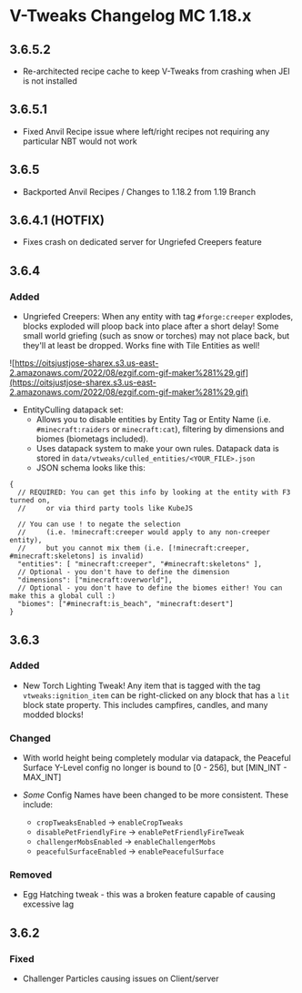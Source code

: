 # V-Tweaks Changelog MC 1.18.x

## 3.6.5.2

- Re-architected recipe cache to keep V-Tweaks from crashing when JEI is not installed

## 3.6.5.1

- Fixed Anvil Recipe issue where left/right recipes not requiring any particular NBT would not work

## 3.6.5

- Backported Anvil Recipes / Changes to 1.18.2 from 1.19 Branch

## 3.6.4.1 (HOTFIX)

- Fixes crash on dedicated server for Ungriefed Creepers feature

## 3.6.4

### Added

- Ungriefed Creepers: When any entity with tag `#forge:creeper` explodes, blocks exploded will ploop back into place
  after a short delay! Some small world griefing (such as snow or torches) may not place back, but they'll at least be
  dropped. Works fine with Tile Entities as well!

![https://oitsjustjose-sharex.s3.us-east-2.amazonaws.com/2022/08/ezgif.com-gif-maker%281%29.gif](https://oitsjustjose-sharex.s3.us-east-2.amazonaws.com/2022/08/ezgif.com-gif-maker%281%29.gif)

- EntityCulling datapack set:
  - Allows you to disable entities by Entity Tag or Entity Name (i.e. `#minecraft:raiders` or `minecraft:cat`), filtering by dimensions and biomes (biometags included).
  - Uses datapack system to make your own rules. Datapack data is stored in `data/vtweaks/culled_entities/<YOUR_FILE>.json`
  - JSON schema looks like this:
```json5
{
  // REQUIRED: You can get this info by looking at the entity with F3 turned on,
  //     or via third party tools like KubeJS
  
  // You can use ! to negate the selection 
  //     (i.e. !minecraft:creeper would apply to any non-creeper entity), 
  //     but you cannot mix them (i.e. [!minecraft:creeper, #minecraft:skeletons] is invalid) 
  "entities": [ "minecraft:creeper", "#minecraft:skeletons" ],
  // Optional - you don't have to define the dimension
  "dimensions": ["minecraft:overworld"],
  // Optional - you don't have to define the biomes either! You can make this a global cull :)
  "biomes": ["#minecraft:is_beach", "minecraft:desert"]
}
```

## 3.6.3

### Added

- New Torch Lighting Tweak! Any item that is tagged with the tag `vtweaks:ignition_item` can be right-clicked on any
  block that has a `lit` block state property. This includes campfires, candles, and many modded blocks!

### Changed

- With world height being completely modular via datapack, the Peaceful Surface Y-Level config no longer is bound
  to [0 - 256], but [MIN_INT - MAX_INT]
- _Some_ Config Names have been changed to be more consistent. These include:

    - `cropTweaksEnabled` -> `enableCropTweaks`
    - `disablePetFriendlyFire` -> `enablePetFriendlyFireTweak`
    - `challengerMobsEnabled` -> `enableChallengerMobs`
    - `peacefulSurfaceEnabled` -> `enablePeacefulSurface`

### Removed

- Egg Hatching tweak - this was a broken feature capable of causing excessive lag

## 3.6.2

### Fixed

- Challenger Particles causing issues on Client/server
